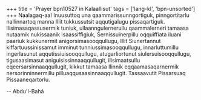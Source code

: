 +++
title = 'Prayer bpn10527 in Kalaallisut'
tags = ['lang-kl', 'bpn-unsorted']
+++
Naalagaq-aa! Inuusuttoq una qaammarissunngortiguk, pinngortitarlu nallinnartoq manna Illit tukkussutsit aqqutigalugu pissaqartiguk. Ilisimasaqassusermik tuniuk, ullaanngulernerullu qaammalerneri tamaasa nutaamik nukissaanik isaassiffigiuk, Sernissuinerpillu oqquiffiata iluani paariuk kukkunermit anigorsimasooqqullugu, Illit Siunertannut kiffartuussinissamut imminut tunniussimasooqqullugu, innarluttumillu ingerlasunut aqqutissiuisooqqullugu, atugarliortunut siulersuisooqqullugu, tigusaasimasut aniguisissinnaaqqullugit, ilisimaatsullu eqeersarsinnaaqqullugit, kikkut tamaasa Ilinnik eqqaamasaqarnermik nersorinninnermillu pilluaqqusaasinnaaqqullugit. Tassaavutit Pissarsuaq Pissaaneqartorlu.

-- Abdu'l-Bahá
